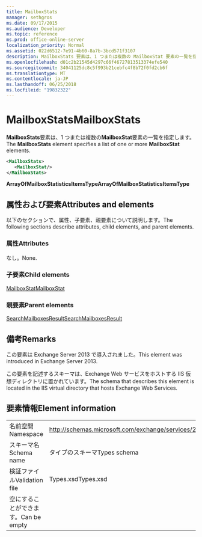 ```yaml
---
title: MailboxStats
manager: sethgros
ms.date: 09/17/2015
ms.audience: Developer
ms.topic: reference
ms.prod: office-online-server
localization_priority: Normal
ms.assetid: 022d6512-7e91-4b60-8a7b-3bcd571f3107
description: MailboxStats 要素は、1 つまたは複数の MailboxStat 要素の一覧を指定します。
ms.openlocfilehash: d01c2b21545d4297c66f46727813513374efe540
ms.sourcegitcommit: 34041125dc8c5f993b21cebfc4f8b72f0fd2cb6f
ms.translationtype: MT
ms.contentlocale: ja-JP
ms.lasthandoff: 06/25/2018
ms.locfileid: "19832322"
---
```

# <a name="mailboxstats"></a><span data-ttu-id="b2931-103">MailboxStats</span><span class="sxs-lookup"><span data-stu-id="b2931-103">MailboxStats</span></span>

<span data-ttu-id="b2931-104">**MailboxStats**要素は、1 つまたは複数の**MailboxStat**要素の一覧を指定します。</span><span class="sxs-lookup"><span data-stu-id="b2931-104">The **MailboxStats** element specifies a list of one or more **MailboxStat** elements.</span></span> 
  
```XML
<MailboxStats>
   <MailboxStat/>
</MailboxStats>
```

<span data-ttu-id="b2931-105">**ArrayOfMailboxStatisticsItemsType**</span><span class="sxs-lookup"><span data-stu-id="b2931-105">**ArrayOfMailboxStatisticsItemsType**</span></span>

## <a name="attributes-and-elements"></a><span data-ttu-id="b2931-106">属性および要素</span><span class="sxs-lookup"><span data-stu-id="b2931-106">Attributes and elements</span></span>

<span data-ttu-id="b2931-107">以下のセクションで、属性、子要素、親要素について説明します。</span><span class="sxs-lookup"><span data-stu-id="b2931-107">The following sections describe attributes, child elements, and parent elements.</span></span>
  
### <a name="attributes"></a><span data-ttu-id="b2931-108">属性</span><span class="sxs-lookup"><span data-stu-id="b2931-108">Attributes</span></span>

<span data-ttu-id="b2931-109">なし。</span><span class="sxs-lookup"><span data-stu-id="b2931-109">None.</span></span>
  
### <a name="child-elements"></a><span data-ttu-id="b2931-110">子要素</span><span class="sxs-lookup"><span data-stu-id="b2931-110">Child elements</span></span>

[<span data-ttu-id="b2931-111">MailboxStat</span><span class="sxs-lookup"><span data-stu-id="b2931-111">MailboxStat</span></span>](mailboxstat.md)
  
### <a name="parent-elements"></a><span data-ttu-id="b2931-112">親要素</span><span class="sxs-lookup"><span data-stu-id="b2931-112">Parent elements</span></span>

[<span data-ttu-id="b2931-113">SearchMailboxesResult</span><span class="sxs-lookup"><span data-stu-id="b2931-113">SearchMailboxesResult</span></span>](searchmailboxesresult.md)
  
## <a name="remarks"></a><span data-ttu-id="b2931-114">備考</span><span class="sxs-lookup"><span data-stu-id="b2931-114">Remarks</span></span>

<span data-ttu-id="b2931-115">この要素は Exchange Server 2013 で導入されました。</span><span class="sxs-lookup"><span data-stu-id="b2931-115">This element was introduced in Exchange Server 2013.</span></span>
  
<span data-ttu-id="b2931-116">この要素を記述するスキーマは、Exchange Web サービスをホストする IIS 仮想ディレクトリに置かれています。</span><span class="sxs-lookup"><span data-stu-id="b2931-116">The schema that describes this element is located in the IIS virtual directory that hosts Exchange Web Services.</span></span>
  
## <a name="element-information"></a><span data-ttu-id="b2931-117">要素情報</span><span class="sxs-lookup"><span data-stu-id="b2931-117">Element information</span></span>

|||
|:-----|:-----|
|<span data-ttu-id="b2931-118">名前空間</span><span class="sxs-lookup"><span data-stu-id="b2931-118">Namespace</span></span>  <br/> |http://schemas.microsoft.com/exchange/services/2006/types  <br/> |
|<span data-ttu-id="b2931-119">スキーマ名</span><span class="sxs-lookup"><span data-stu-id="b2931-119">Schema name</span></span>  <br/> |<span data-ttu-id="b2931-120">タイプのスキーマ</span><span class="sxs-lookup"><span data-stu-id="b2931-120">Types schema</span></span>  <br/> |
|<span data-ttu-id="b2931-121">検証ファイル</span><span class="sxs-lookup"><span data-stu-id="b2931-121">Validation file</span></span>  <br/> |<span data-ttu-id="b2931-122">Types.xsd</span><span class="sxs-lookup"><span data-stu-id="b2931-122">Types.xsd</span></span>  <br/> |
|<span data-ttu-id="b2931-123">空にすることができます。</span><span class="sxs-lookup"><span data-stu-id="b2931-123">Can be empty</span></span>  <br/> ||
   

